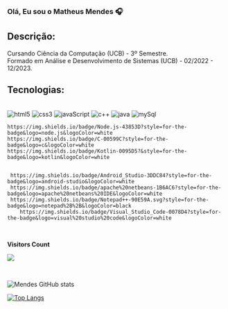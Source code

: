 ### Olá, Eu sou o Matheus Mendes 🎧

## Descrição: 

Cursando Ciência da Computação (UCB) - 3º Semestre.<br>
Formado em Análise e Desenvolvimento de Sistemas (UCB) - 02/2022 - 12/2023.

## Tecnologias:

<div style="display: inline_block"><br/>
    <img aline="center" alt="html5" src="https://img.shields.io/badge/HTML5-E34F26?style=for-the-badge&logo=html5&logoColor=white"/>
    <img aline="center" alt="css3" src="https://img.shields.io/badge/CSS3-1572B6?style=for-the-badge&logo=css3&logoColor=white"/>
    <img aline="center" alt="javaScript" src="https://img.shields.io/badge/JavaScript-F7DF1E?style=for-the-badge&logo=javascript&logoColor=black"/>
    <img aline="center" alt="c++" src="https://img.shields.io/badge/C%2B%2B-00599C?style=for-the-badge&logo=c%2B%2B&logoColor=white"/>
    <img aline="center" alt="java" src="https://img.shields.io/badge/Java-ED8B00?style=for-the-badge&logo=openjdk&logoColor=white"/>
    <img aline="center" alt="mySql" src="https://img.shields.io/badge/MySQL-005C84?style=for-the-badge&logo=mysql&logoColor=white"/>

    https://img.shields.io/badge/Node.js-43853D?style=for-the-badge&logo=node.js&logoColor=white
    https://img.shields.io/badge/C-00599C?style=for-the-badge&logo=c&logoColor=white
    https://img.shields.io/badge/Kotlin-0095D5?&style=for-the-badge&logo=kotlin&logoColor=white


     https://img.shields.io/badge/Android_Studio-3DDC84?style=for-the-badge&logo=android-studio&logoColor=white
     https://img.shields.io/badge/apache%20netbeans-1B6AC6?style=for-the-badge&logo=apache%20netbeans%20IDE&logoColor=white
     https://img.shields.io/badge/Notepad++-90E59A.svg?style=for-the-badge&logo=notepad%2B%2B&logoColor=black
     	https://img.shields.io/badge/Visual_Studio_Code-0078D4?style=for-the-badge&logo=visual%20studio%20code&logoColor=white
    
</div>

<div>
<br><p><b>Visitors Count</b></p>  
<p><img src="https://profile-counter.glitch.me/{mathesMenDs}/count.svg"/></p> 
<br></div>

![Mendes GitHub stats](https://github-readme-stats.vercel.app/api?username=matheusMenDs&show_icons=true&theme=highcontrast)

[![Top Langs](https://github-readme-stats.vercel.app/api/top-langs/?username=matheusMenDs)](https://github.com/matheusMenDs/github-readme-stats)
